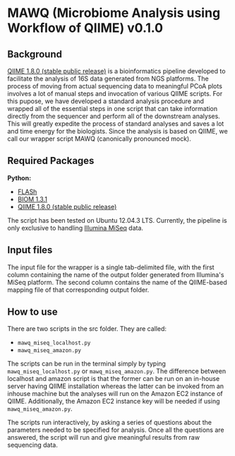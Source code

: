 # MAWQ (Microbiome Analysis using Workflow of QIIME) v0.1.0

Background
------

[QIIME 1.8.0 (stable public release)](http://qiime.org/) is a bioinformatics pipeline developed to facilitate the analysis of 16S data generated from NGS platforms.
The process of moving from actual sequencing data to meaningful PCoA plots involves a lot of manual steps and invocation of various QIIME scripts. For this pupose, we have developed a standard analysis procedure and wrapped all of the essential steps in one script that can take information directly from the sequencer and perform all of the downstream analyses. This will greatly expedite the process of standard analyses and saves a lot and time energy for the biologists.
Since the analysis is based on QIIME, we call our wrapper script MAWQ (canonically pronounced mock).


Required Packages
------

**Python:**

- [FLASh](http://ccb.jhu.edu/software/FLASH/)
- [BIOM 1.3.1](http://biom-format.org/)
- [QIIME 1.8.0 (stable public release)](https://github.com/qiime/qiime-deploy)

The script has been tested on Ubuntu 12.04.3 LTS. Currently, the pipeline is only exclusive to handling [Illumina MiSeq](http://www.illumina.com/systems/miseq.html) data.

Input files
------

The input file for the wrapper is a single tab-delimited file, with the first column containing the name of the output folder generated from Illumina's MiSeq platform. The second column contains the name of the QIIME-based mapping file of that corresponding output folder.

How to use
------

There are two scripts in the src folder. They are called:

- ```mawq_miseq_localhost.py```
- ```mawq_miseq_amazon.py```

The scripts can be run in the terminal simply by typing ```mawq_miseq_localhost.py``` or ```mawq_miseq_amazon.py```. The difference between localhost and amazon script is that the former can be run on an in-house server having QIIME installation whereas the latter can be invoked from an inhouse machine but the analyses will run on the Amazon EC2 instance of QIIME. Additionally, the Amazon EC2 instance key will be needed if using ```mawq_miseq_amazon.py```. 

The scripts run interactively, by asking a series of questions about the parameters needed to be specified for analysis. Once all the questions are answered, the script will run and give meaningful results from raw sequencing data.
